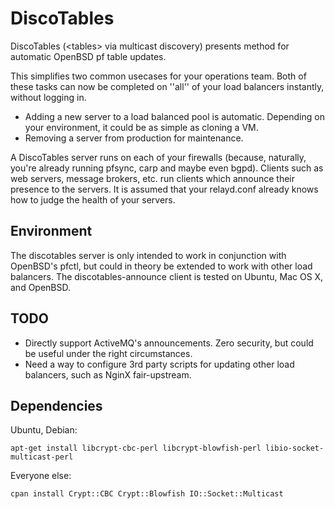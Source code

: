 DiscoTables
===========

DiscoTables (&lt;tables&gt; via multicast discovery) presents method for automatic OpenBSD pf table updates.

This simplifies two common usecases for your operations team. Both of these tasks can now be completed on ''all'' of your load balancers instantly, without logging in.

* Adding a new server to a load balanced pool is automatic. Depending on your environment, it could be as simple as cloning a VM.
* Removing a server from production for maintenance. 

A DiscoTables server runs on each of your firewalls (because, naturally, you're already running pfsync, carp and maybe even bgpd). Clients such as web servers, message brokers, etc. run clients which announce their presence to the servers. It is assumed that your relayd.conf already knows how to judge the health of your servers. 

Environment
-----------

The discotables server is only intended to work in conjunction with OpenBSD's pfctl, but could in theory be extended to work with other load balancers. The discotables-announce client is tested on Ubuntu, Mac OS X, and OpenBSD.

TODO
----

* Directly support ActiveMQ's announcements. Zero security, but could be useful under the right circumstances.
* Need a way to configure 3rd party scripts for updating other load balancers, such as NginX fair-upstream. 

Dependencies
------------

Ubuntu, Debian:

`apt-get install libcrypt-cbc-perl libcrypt-blowfish-perl libio-socket-multicast-perl`

Everyone else: 

`cpan install Crypt::CBC Crypt::Blowfish IO::Socket::Multicast`


